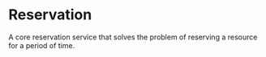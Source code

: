 # Reservation 

A core reservation service that solves the problem of reserving a resource for a period of time.